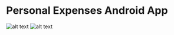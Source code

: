 # Personal Expenses Android App
![alt text](https://github.com/dsdinesh123/Personal_Expenses_Android_App/blob/main/app_screenshots/Screenshot_20240329-113142.png)
![alt text](https://github.com/dsdinesh123/Personal_Expenses_Android_App/blob/main/app_screenshots/Screenshot_20240329-114342.png)

